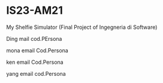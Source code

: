 # IS23-AM21
My Shelfie Simulator (Final Project of Ingegneria di Software)

Ding
mail
cod.PErsona

mona
email
Cod.Persona

ken
email
Cod.Persona

yang
email
cod.Persona
